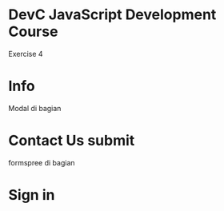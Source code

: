 # DevC JavaScript Development Course
Exercise 4

# Info

Modal di bagian 
# Contact Us submit

formspree di bagian 
# Sign in
